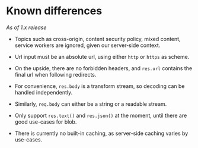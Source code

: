 
Known differences
=================

*As of 1.x release*

- Topics such as cross-origin, content security policy, mixed content, service workers are ignored, given our server-side context.

- Url input must be an absolute url, using either `http` or `https` as scheme.

- On the upside, there are no forbidden headers, and `res.url` contains the final url when following redirects.

- For convenience, `res.body` is a transform stream, so decoding can be handled independently.

- Similarly, `req.body` can either be a string or a readable stream.

- Only support `res.text()` and `res.json()` at the moment, until there are good use-cases for blob.

- There is currently no built-in caching, as server-side caching varies by use-cases.
